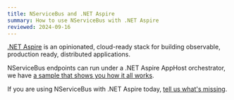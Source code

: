 ```yaml
---
title: NServiceBus and .NET Aspire
summary: How to use NServiceBus with .NET Aspire
reviewed: 2024-09-16
---
```


[.NET Aspire](https://learn.microsoft.com/en-us/dotnet/aspire/get-started/aspire-overview) is an opinionated, cloud-ready stack for building observable, production ready, distributed applications.​

NServiceBus endpoints can run under a .NET Aspire AppHost orchestrator, we have [a sample that shows you how it all works](/samples/hosting/aspire/).

If you are using NServiceBus with .NET Aspire today, [tell us what's missing](https://github.com/Particular/NServiceBus/issues/6941).
